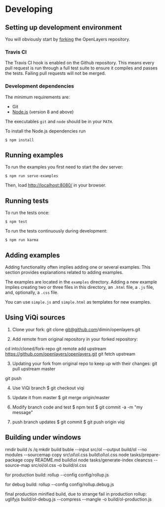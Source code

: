 # Developing

## Setting up development environment

You will obviously start by
[forking](https://github.com/openlayers/openlayers/fork) the OpenLayers repository.

### Travis CI

The Travis CI hook is enabled on the Github repository. This means every pull request
is run through a full test suite to ensure it compiles and passes the tests. Failing
pull requests will not be merged.

### Development dependencies

The minimum requirements are:

* Git
* [Node.js](http://nodejs.org/) (version 8 and above)

The executables `git` and `node` should be in your `PATH`.

To install the Node.js dependencies run

    $ npm install

## Running examples

To run the examples you first need to start the dev server:

    $ npm run serve-examples

Then, load <http://localhost:8080/> in your browser.

## Running tests

To run the tests once:

    $ npm test

To run the tests continuously during development:

    $ npm run karma

## Adding examples

Adding functionality often implies adding one or several examples. This
section provides explanations related to adding examples.

The examples are located in the `examples` directory. Adding a new example
implies creating two or three files in this directory, an `.html` file, a `.js`
file, and, optionally, a `.css` file.

You can use `simple.js` and `simple.html` as templates for new examples.


## Using ViQi sources

1. Clone your fork:
git clone git@github.com/dimin/openlayers.git

2. Add remote from original repository in your forked repository:

cd into/cloned/fork-repo
git remote add upstream https://github.com/openlayers/openlayers.git
git fetch upstream

3. Updating your fork from original repo to keep up with their changes:
git pull upstream master

git push





4. Use ViQi branch
    $ git checkout viqi

5. Update it from master
    $ git merge origin/master

6. Modify branch code and test
    $ npm test
    $ git commit -a -m "my message"

7. push branch updates
    $ git commit
    $ git push origin viqi

## Building under windows

rmdir build /s /q
mkdir build
buble --input src/ol --output build/ol --no modules --sourcemap
copy src\ol\ol.css build\ol\ol.css
node tasks/prepare-package
copy README.md build\ol
node tasks/generate-index
cleancss --source-map src/ol/ol.css -o build/ol.css

for production build:
rollup --config config/rollup.js

for debug build:
rollup --config config/rollup.debug.js

final production minified build, due to strange fail in production rollup:
uglifyjs build/ol-debug.js --compress --mangle -o build/ol-production.js

